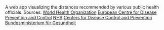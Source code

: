 A web app visualizing the distances recommended by various public health officials.
Sources:
[World Health Organization](https://www.who.int/emergencies/diseases/novel-coronavirus-2019/advice-for-public)
[European Centre for Disease Prevention and Control](https://www.ecdc.europa.eu/en/covid-19/questions-answers)
[NHS](https://www.nhs.uk/conditions/coronavirus-covid-19/staying-at-home-to-avoid-getting-coronavirus/staying-at-home-and-away-from-other-people/)
[Centers for Disease Control and Prevention](https://www.cdc.gov/coronavirus/2019-ncov/prevent-getting-sick/prevention.html?CDC_AA_refVal=https%3A%2F%2Fwww.cdc.gov%2Fcoronavirus%2F2019-ncov%2Fprepare%2Fprevention.html)
[Bundesministerium für Gesundheit](https://www.bundesgesundheitsministerium.de/coronavirus.html#c17088)